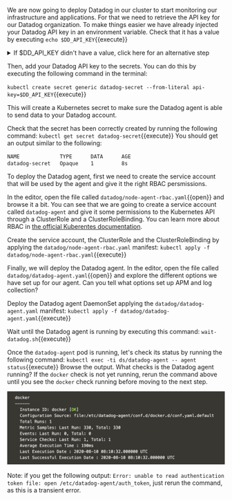 We are now going to deploy Datadog in our cluster to start monitoring our infrastructure and applications. For that we need to retrieve the API key for our Datadog organization. To make things easier we have already injected your Datadog API key in an environment variable. Check that it has a value by executing `echo $DD_API_KEY`{{execute}}

<details>
<summary>If $DD_API_KEY didn't have a value, click here for an alternative step</summary>

Log into [Datadog](https://app.datadoghq.com/) and navigate to the [API settings page](https://app.datadoghq.com/account/settings#api) to reveal your API key.

![Screenshot of API Keys area](./assets/api_key.png)

Export your API key in an environment variable:

`export DD_API_KEY=<YOUR_DATADOG_API_KEY>`{{copy}}
</details>

Then, add your Datadog API key to the secrets. You can do this by executing the following command in the terminal:

`kubectl create secret generic datadog-secret --from-literal api-key=$DD_API_KEY`{{execute}}

This will create a Kubernetes secret to make sure the Datadog agent is able to send data to your Datadog account.

Check that the secret has been correctly created by running the following command: `kubectl get secret datadog-secret`{{execute}} You should get an output similar to the following:

```
NAME             TYPE      DATA      AGE
datadog-secret   Opaque    1         8s
```

To deploy the Datadog agent, first we need to create the service account that will be used by the agent and give it the right RBAC persmissions.

In the editor, open the file called `datadog/node-agent-rbac.yaml`{{open}} and browse it a bit. You can see that we are going to create a service account called `datadog-agent` and give it some permissions to the Kubernetes API through a ClusterRole and a ClusterRoleBinding. You can learn more about RBAC in [the official Kuberentes documentation](https://kubernetes.io/docs/reference/access-authn-authz/rbac/).

Create the service account, the ClusterRole and the ClusterRoleBinding by applying the `datadog/node-agent-rbac.yaml` manifest: `kubectl apply -f datadog/node-agent-rbac.yaml`{{execute}}

Finally, we will deploy the Datadog agent. In the editor, open the file called `datadog/datadog-agent.yaml`{{open}} and explore the different options we have set up for our agent. Can you tell what options set up APM and log collection?

Deploy the Datadog agent DaemonSet applying the `datadog/datadog-agent.yaml` manifest: `kubectl apply -f datadog/datadog-agent.yaml`{{execute}}

Wait until the Datadog agent is running by executing this command: `wait-datadog.sh`{{execute}}

Once the `datadog-agent` pod is running, let's check its status by running the following command: `kubectl exec -ti ds/datadog-agent -- agent status`{{execute}} Browse the output. What checks is the Datadog agent running? If the `docker` check is not yet running, rerun the command above until you see the `docker` check running before moving to the next step.

![Screenshot of Docker check](./assets/docker_check.png)

Note: if you get the following output: `Error: unable to read authentication token file: open /etc/datadog-agent/auth_token`, just rerun the command, as this is a transient error.
